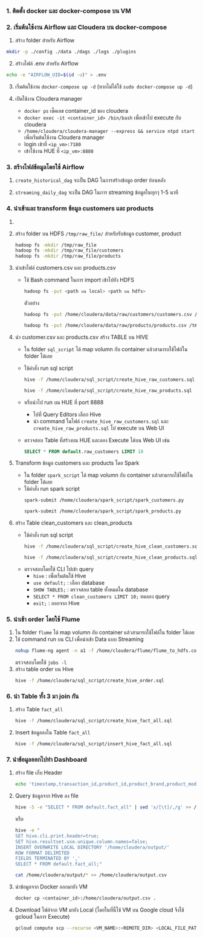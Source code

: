 ### 1. ติดตั้ง docker และ docker-compose บน VM


### 2. เริ่มต้นใช้งาน Airflow และ Cloudera บน docker-compose

1. สร้าง folder สำหรับ Airflow

```bash
mkdir -p ./config ./data ./dags ./logs ./plugins
```

2. สร้างไฟล์ .env สำหรับ Airflow

```bash
echo -e "AIRFLOW_UID=$(id -u)" > .env
```

3. เริ่มต้นใช้งาน `docker-compose up -d` (หากไม่ได้ใช้ `sudo docker-compose up -d`)

4. เปิดใช้งาน Cloudera manager
    - `docker ps` เช็คเลข container_id ของ cloudera
    - `docker exec -it <container_id> /bin/bash` เพื่อเข้าไป execute กับ cloudera
    - `/home/cloudera/cloudera-manager --express && service ntpd start` เพื่อเริ่มต้นใช้งาน Cloudera manager
    - login เข้าที่ `<ip_vm>:7180`
    - เข้าใช้งาน HUE ที่ `<ip_vm>:8888`  

### 3. สร้างไฟล์ข้อมูลโดยใช้ Airflow

1. `create_historical_dag` จะเป็น DAG ในการสร้างข้อมูล order ย้อนหลัง

2. `streaming_daily_dag` จะเป็น DAG ในการ streaming ข้อมูลในทุกๆ 1-5 นาที

### 4. นำเข้าและ transform ข้อมูล customers และ products
1. 

2. สร้าง folder บน HDFS `/tmp/raw_file/` สำหรับรับข้อมูล customer, product

    ```bash
    hadoop fs -mkdir /tmp/raw_file
    hadoop fs -mkdir /tmp/raw_file/customers
    hadoop fs -mkdir /tmp/raw_file/products
    ```

3. นำเข้าไฟล์ customers.csv และ products.csv

    - ใช้ Bash command ในการ import เข้าไปยัง HDFS
        ```bash
        hadoop fs -put <path บน local> <path บน hdfs>
        ```
        ตัวอย่าง
        ```bash
        hadoop fs -put /home/cloudera/data/raw/customers/customers.csv /tmp/raw_file/customers
        ```
        ```bash
        hadoop fs -put /home/cloudera/data/raw/products/products.csv /tmp/raw_file/products
        ```

4. นำ customer.csv และ products.csv สร้าง TABLE บน HIVE

    - ใน folder `sql_script` ได้ map volumn กับ container แล้วสามารถใช้ไฟล์ใน folder ได้เลย
    - ใช้คำสั่ง run sql script 
        ```bash
        hive -f /home/cloudera/sql_script/create_hive_raw_customers.sql
        ```
        ```bash
        hive -f /home/cloudera/sql_script/create_hive_raw_products.sql
        ```
    - หรือนำไป run บน HUE ที่ port 8888
        - ไปที่ Query Editors เลือก Hive
        - นำ command ในไฟล์ `create_hive_raw_customers.sql` และ `create_hive_raw_products.sql` ไป execute บน Web UI

    - ตรวจสอบ Table ที่สร้างบน HUE และลอง Execute ได้บน Web UI เช่น
        ```sql
        SELECT * FROM default.raw_customers LIMIT 10
        ``` 

5. Transform ข้อมูล customers และ products โดย Spark

    - ใน folder `spark_script` ได้ map volumn กับ container แล้วสามารถใช้ไฟล์ใน folder ได้เลย
    - ใช้คำสั่ง run spark script
        ```bash
        spark-submit /home/cloudera/spark_script/spark_customers.py
        ```
        ```bash
        spark-submit /home/cloudera/spark_script/spark_products.py
        ```

6. สร้าง Table clean_customers และ clean_products
    - ใช้คำสั่ง run sql script 
        ```bash
        hive -f /home/cloudera/sql_script/create_hive_clean_customers.sql
        ```
        ```bash
        hive -f /home/cloudera/sql_script/create_hive_clean_products.sql
        ```
    - ตรวจสอบโดยใช้ CLI ไปเข้า query
        - `hive` : เพื่อเริ่มต้นใช้ Hive
        - `use default;` : เลือก database
        - `SHOW TABLES;` : ตรวจสอบ table ทั้งหมดใน database
        - `SELECT * FROM clean_customers LIMIT 10;` ทดลอง query
        - `exit;` : ออกจาก Hive

### 5. นำเข้า order โดยใช้ Flume

1. ใน folder `flume` ได้ map volumn กับ container แล้วสามารถใช้ไฟล์ใน folder ได้เลย
2. ใช้ command run บน CLI เพื่อนำเข้า Data แบบ Streaming
    ```bash
    nohup flume-ng agent -n a1 -f /home/cloudera/flume/flume_to_hdfs.conf &
    ```
    ตรวจสอบโดยใช้ `jobs -l`
3. สร้าง table order บน Hive
    ```bash
    hive -f /home/cloudera/sql_script/create_hive_order.sql
    ```

### 6. นำ Table ทั้ง 3 มา join กัน

1. สร้าง Table `fact_all`
    ```bash
    hive -f /home/cloudera/sql_script/create_hive_fact_all.sql
    ```
2. Insert ข้อมูลลงใน Table `fact_all`
    ```bash
    hive -f /home/cloudera/sql_script/insert_hive_fact_all.sql
    ```

### 7. นำข้อมูลออกไปทำ Dashboard

1. สร้าง file เก็บ Header

    ```bash
    echo 'timestamp,transaction_id,product_id,product_brand,product_model,category,price,quantity,customer_id,customer_name,email,gender,birthday,age,house_no,province,country,postcode' > /home/cloudera/output.csv
    ```
2. Query ข้อมูลจาก Hive ลง file

    ```bash
    hive -S -e "SELECT * FROM default.fact_all" | sed 's/[\t]/,/g' >> /home/cloudera/output.csv
    ```

    หรือ

    ```bash
    hive -e "
    SET hive.cli.print.header=true;
    SET hive.resultset.use.unique.column.names=false;
    INSERT OVERWRITE LOCAL DIRECTORY '/home/cloudera/output/'
    ROW FORMAT DELIMITED
    FIELDS TERMINATED BY ','
    SELECT * FROM default.fact_all;"
    ```

    ```bash
    cat /home/cloudera/output/* >> /home/cloudera/output.csv
    ```

3. นำข้อมูลจาก Docker ออกมายัง VM
    ```bash
    docker cp <container_id>:/home/cloudera/output.csv .
    ```

4. Download ไฟล์จาก VM มายัง Local 
    (โดยในที่นี้ใช้ VM บน Google cloud จึงใช้ gcloud ในการ Execute)
    ```bash
    gcloud compute scp --recurse <VM_NAME>:<REMOTE_DIR> <LOCAL_FILE_PATH>
    ```
